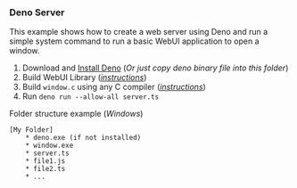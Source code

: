 ### Deno Server

This example shows how to create a web server using Deno and run a simple system command to run a basic WebUI application to open a window.

 1. Download and [Install Deno](https://github.com/denoland/deno/releases) (*Or just copy deno binary file into this folder*)
 2. Build WebUI Library (*[instructions](https://github.com/alifcommunity/webui/tree/main/build)*)
 3. Build `window.c` using any C compiler (*[instructions](https://github.com/alifcommunity/webui/tree/main/examples/C)*)
 3. Run `deno run --allow-all server.ts`

Folder structure example (*Windows*)

    [My Folder]
	    * deno.exe (if not installed)
	    * window.exe
	    * server.ts
	    * file1.js
	    * file2.ts
	    * ...
